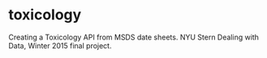 # toxicology
Creating a Toxicology API from MSDS date sheets. NYU Stern Dealing with Data, Winter 2015 final project.
